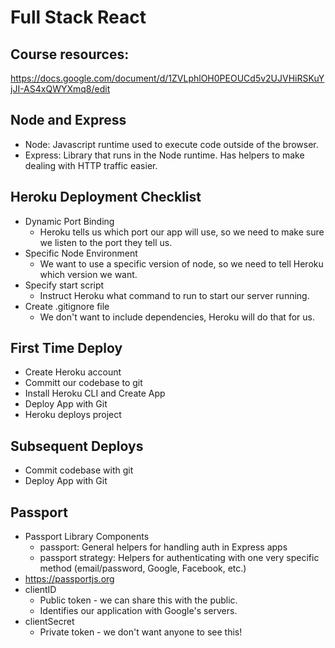 # Full Stack React

## Course resources:

 <https://docs.google.com/document/d/1ZVLphlOH0PEOUCd5v2UJVHiRSKuYjJI-AS4xQWYXmq8/edit>

## Node and Express

* Node: Javascript runtime used to execute code outside of the browser.
* Express: Library that runs in the Node runtime. Has helpers to make dealing with HTTP traffic easier.

## Heroku Deployment Checklist

* Dynamic Port Binding
  * Heroku tells us which port our app will use, so we need to make sure we listen to the port they tell us.
* Specific Node Environment
  * We want to use a specific version of node, so we need to tell Heroku which version we want.
* Specify start script
  * Instruct Heroku what command to run to start our server running.
* Create .gitignore file
  * We don't want to include dependencies, Heroku will do that for us.

## First Time Deploy

* Create Heroku account
* Committ our codebase to git
* Install Heroku CLI and Create App
* Deploy App with Git
* Heroku deploys project

## Subsequent Deploys

* Commit codebase with git
* Deploy App with Git

## Passport

* Passport Library Components
  * passport: General helpers for handling auth in Express apps
  * passport strategy: Helpers for authenticating with one very specific method (email/password, Google, Facebook, etc.)
* <https://passportjs.org>
* clientID
  * Public token - we can share this with the public.
  * Identifies our application with Google's servers.
* clientSecret
  * Private token - we don't want anyone to see this!